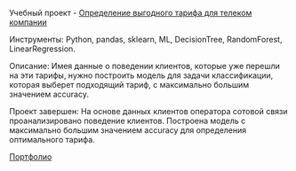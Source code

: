 Учебный проект - [Определение выгодного тарифа для телеком компании](https://github.com/alexsurina/study-project-tariff/blob/main/tariff.ipynb)

Инструменты: Python, pandas, sklearn, ML, DecisionTree, RandomForest, LinearRegression.  

Описание: Имея данные о поведении клиентов, которые уже перешли на эти тарифы, нужно построить модель для задачи классификации, которая выберет подходящий тариф, с максимально большим значением accuracy. 

Проект завершен: На основе данных клиентов оператора сотовой связи проанализировано поведение клиентов. Построена модель с максимально большим значением accuracy для определения оптимального тарифа.


[Портфолио](https://github.com/alexsurina/Portfolio)
